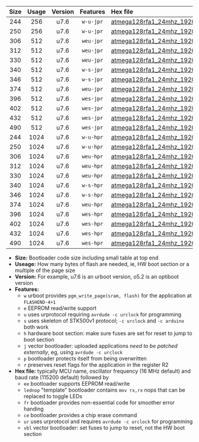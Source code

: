 |Size|Usage|Version|Features|Hex file|
|:-:|:-:|:-:|:-:|:--|
|244|256|u7.6|`w-u-jpr`|[atmega128rfa1_24mhz_19200bps_ur_vbl.hex](https://raw.githubusercontent.com/stefanrueger/urboot/main/atmega128rfa1_24mhz_19200bps_ur_vbl.hex)|
|250|256|u7.6|`w-u-jpr`|[atmega128rfa1_24mhz_19200bps_lednop_ur_vbl.hex](https://raw.githubusercontent.com/stefanrueger/urboot/main/atmega128rfa1_24mhz_19200bps_lednop_ur_vbl.hex)|
|306|512|u7.6|`weu-jpr`|[atmega128rfa1_24mhz_19200bps_ee_ur_vbl.hex](https://raw.githubusercontent.com/stefanrueger/urboot/main/atmega128rfa1_24mhz_19200bps_ee_ur_vbl.hex)|
|312|512|u7.6|`weu-jpr`|[atmega128rfa1_24mhz_19200bps_ee_lednop_ur_vbl.hex](https://raw.githubusercontent.com/stefanrueger/urboot/main/atmega128rfa1_24mhz_19200bps_ee_lednop_ur_vbl.hex)|
|330|512|u7.6|`weu-jpr`|[atmega128rfa1_24mhz_19200bps_ee_lednop_fr_ur_vbl.hex](https://raw.githubusercontent.com/stefanrueger/urboot/main/atmega128rfa1_24mhz_19200bps_ee_lednop_fr_ur_vbl.hex)|
|340|512|u7.6|`w-s-jpr`|[atmega128rfa1_24mhz_19200bps_vbl.hex](https://raw.githubusercontent.com/stefanrueger/urboot/main/atmega128rfa1_24mhz_19200bps_vbl.hex)|
|346|512|u7.6|`w-s-jpr`|[atmega128rfa1_24mhz_19200bps_lednop_vbl.hex](https://raw.githubusercontent.com/stefanrueger/urboot/main/atmega128rfa1_24mhz_19200bps_lednop_vbl.hex)|
|374|512|u7.6|`weu-jpr`|[atmega128rfa1_24mhz_19200bps_ee_lednop_fr_ce_ur_vbl.hex](https://raw.githubusercontent.com/stefanrueger/urboot/main/atmega128rfa1_24mhz_19200bps_ee_lednop_fr_ce_ur_vbl.hex)|
|396|512|u7.6|`wes-jpr`|[atmega128rfa1_24mhz_19200bps_ee_vbl.hex](https://raw.githubusercontent.com/stefanrueger/urboot/main/atmega128rfa1_24mhz_19200bps_ee_vbl.hex)|
|402|512|u7.6|`wes-jpr`|[atmega128rfa1_24mhz_19200bps_ee_lednop_vbl.hex](https://raw.githubusercontent.com/stefanrueger/urboot/main/atmega128rfa1_24mhz_19200bps_ee_lednop_vbl.hex)|
|432|512|u7.6|`wes-jpr`|[atmega128rfa1_24mhz_19200bps_ee_lednop_fr_vbl.hex](https://raw.githubusercontent.com/stefanrueger/urboot/main/atmega128rfa1_24mhz_19200bps_ee_lednop_fr_vbl.hex)|
|490|512|u7.6|`wes-jpr`|[atmega128rfa1_24mhz_19200bps_ee_lednop_fr_ce_vbl.hex](https://raw.githubusercontent.com/stefanrueger/urboot/main/atmega128rfa1_24mhz_19200bps_ee_lednop_fr_ce_vbl.hex)|
|244|1024|u7.6|`w-u-hpr`|[atmega128rfa1_24mhz_19200bps_ur.hex](https://raw.githubusercontent.com/stefanrueger/urboot/main/atmega128rfa1_24mhz_19200bps_ur.hex)|
|250|1024|u7.6|`w-u-hpr`|[atmega128rfa1_24mhz_19200bps_lednop_ur.hex](https://raw.githubusercontent.com/stefanrueger/urboot/main/atmega128rfa1_24mhz_19200bps_lednop_ur.hex)|
|306|1024|u7.6|`weu-hpr`|[atmega128rfa1_24mhz_19200bps_ee_ur.hex](https://raw.githubusercontent.com/stefanrueger/urboot/main/atmega128rfa1_24mhz_19200bps_ee_ur.hex)|
|312|1024|u7.6|`weu-hpr`|[atmega128rfa1_24mhz_19200bps_ee_lednop_ur.hex](https://raw.githubusercontent.com/stefanrueger/urboot/main/atmega128rfa1_24mhz_19200bps_ee_lednop_ur.hex)|
|330|1024|u7.6|`weu-hpr`|[atmega128rfa1_24mhz_19200bps_ee_lednop_fr_ur.hex](https://raw.githubusercontent.com/stefanrueger/urboot/main/atmega128rfa1_24mhz_19200bps_ee_lednop_fr_ur.hex)|
|340|1024|u7.6|`w-s-hpr`|[atmega128rfa1_24mhz_19200bps.hex](https://raw.githubusercontent.com/stefanrueger/urboot/main/atmega128rfa1_24mhz_19200bps.hex)|
|346|1024|u7.6|`w-s-hpr`|[atmega128rfa1_24mhz_19200bps_lednop.hex](https://raw.githubusercontent.com/stefanrueger/urboot/main/atmega128rfa1_24mhz_19200bps_lednop.hex)|
|374|1024|u7.6|`weu-hpr`|[atmega128rfa1_24mhz_19200bps_ee_lednop_fr_ce_ur.hex](https://raw.githubusercontent.com/stefanrueger/urboot/main/atmega128rfa1_24mhz_19200bps_ee_lednop_fr_ce_ur.hex)|
|396|1024|u7.6|`wes-hpr`|[atmega128rfa1_24mhz_19200bps_ee.hex](https://raw.githubusercontent.com/stefanrueger/urboot/main/atmega128rfa1_24mhz_19200bps_ee.hex)|
|402|1024|u7.6|`wes-hpr`|[atmega128rfa1_24mhz_19200bps_ee_lednop.hex](https://raw.githubusercontent.com/stefanrueger/urboot/main/atmega128rfa1_24mhz_19200bps_ee_lednop.hex)|
|432|1024|u7.6|`wes-hpr`|[atmega128rfa1_24mhz_19200bps_ee_lednop_fr.hex](https://raw.githubusercontent.com/stefanrueger/urboot/main/atmega128rfa1_24mhz_19200bps_ee_lednop_fr.hex)|
|490|1024|u7.6|`wes-hpr`|[atmega128rfa1_24mhz_19200bps_ee_lednop_fr_ce.hex](https://raw.githubusercontent.com/stefanrueger/urboot/main/atmega128rfa1_24mhz_19200bps_ee_lednop_fr_ce.hex)|

- **Size:** Bootloader code size including small table at top end
- **Useage:** How many bytes of flash are needed, ie, HW boot section or a multiple of the page size
- **Version:** For example, u7.6 is an urboot version, o5.2 is an optiboot version
- **Features:**
  + `w` urboot provides `pgm_write_page(sram, flash)` for the application at `FLASHEND-4+1`
  + `e` EEPROM read/write support
  + `u` uses urprotocol requiring `avrdude -c urclock` for programming
  + `s` uses skeleton of STK500v1 protocol; `-c urclock` and `-c arduino` both work
  + `h` hardware boot section: make sure fuses are set for reset to jump to boot section
  + `j` vector bootloader: uploaded applications *need to be patched externally*, eg, using `avrdude -c urclock`
  + `p` bootloader protects itself from being overwritten
  + `r` preserves reset flags for the application in the register R2
- **Hex file:** typically MCU name, oscillator frequency (16 MHz default) and baud rate (115200 default) followed by
  + `ee` bootloader supports EEPROM read/write
  + `lednop` "template" bootloader contains `mov rx,rx` nops that can be replaced to toggle LEDs
  + `fr` bootloader provides non-essential code for smoother error handing
  + `ce` bootloader provides a chip erase command
  + `ur` uses urprotocol and requires `avrdude -c urclock` for programming
  + `vbl` vector bootloader: set fuses to jump to reset, not the HW boot section
